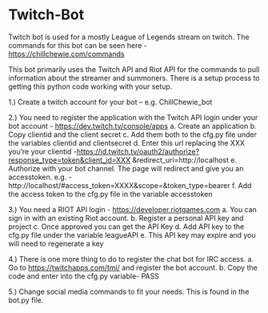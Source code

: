 # Twitch-Bot
Twitch bot is used for a mostly League of Legends stream on twitch.
The commands for this bot can be seen here - https://chillchewie.com/commands

This bot primarily uses the Twitch API and Riot API for the commands to pull information about the streamer and summoners. 
There is a setup process to getting this python code working with your setup.

1.)	Create a twitch account for your bot – e.g. ChillChewie_bot

2.)	You need to register the application with the Twitch API login under your bot account - https://dev.twitch.tv/console/apps
    a.	Create an application
    b.	Copy clientid and the client secret
    c.	Add them both to the cfg.py file under the variables clientid and clientsecret
    d.	Enter this url replacing the XXX you’re your clientid -https://id.twitch.tv/oauth2/authorize?response_type=token&client_id=XXX &redirect_uri=http://localhost
    e.	Authorize with your bot channel. The page will redirect and give you an accesstoken. e.g. - http://localhost/#access_token=XXXX&scope=&token_type=bearer
    f.	Add the access token to the cfg.py file in the variable accesstoken

3.)	You need a RIOT API login - https://developer.riotgames.com
    a.	You can sign in with an existing Riot account.
    b.	Register a personal API key and project
    c.	Once approved you can get the API Key
    d.	Add API key to the cfg.py file under the variable leagueAPI
    e.	This API key may expire and you will need to  regenerate a key
    
4.)	There is one more thing to do to register the chat bot for IRC access.
    a.	Go to https://twitchapps.com/tmi/ and register the bot account.
    b.	Copy the code and enter into the cfg.py variable- PASS
    
5.) Change social media commands to fit your needs. This is found in the bot.py file.
